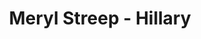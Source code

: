 ---
title: Meryl Streep - Hillary
layout: revealjs-video
source: "meryl-streep-hillary"
video-format: "mp4"
transcription: "<br>
<strong>J: </strong>- So, would you play Hillary in a movie? <br>
<strong>MS: </strong>- Oooooh, my god! I don't know! I don't know! 
<br> ... <br>
I think that's very lovely of her to say,
<br> ... <br>
But then she might but not be happy with the result. <br>
<strong>J: </strong>- Oh, come on! I don't think that's possible! <br>
"
tr1: "<strong>J: </strong>- So, would you play Hillary in a movie?"
tr2: "<strong>MS: </strong>- Oooooh, my god! I don't know! I don't know! "
tr3: "I think that's very lovely of her to say,"
tr4: "Buthen she might bu- no- be happy wi(th)e result."
tr5: "<strong>J: </strong>- Oh, come on! I don't think that's possible!"
---